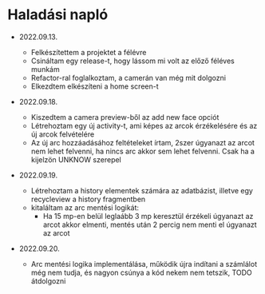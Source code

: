 # Haladási napló

* 2022.09.13.
    * Felkészítettem a projektet a félévre
    * Csináltam egy release-t, hogy lássom mi volt az előző féléves munkám
    * Refactor-ral foglalkoztam, a camerán van még mit dolgozni
    * Elkezdtem elkészíteni a home screen-t

* 2022.09.18.
    * Kiszedtem a camera preview-ből az add new face opciót
    * Létrehoztam egy új activity-t, ami képes az arcok érzékelésére és az új arcok felvételére
    * Az új arc hozzáadásához feltételeket írtam, 2szer úgyanazt az arcot nem lehet felvenni, ha nincs arc akkor sem lehet felvenni. Csak ha a kijelzön UNKNOW szerepel

* 2022.09.19.
    * Létrehoztam a history elementek számára az adatbázist, illetve egy recycleview a history fragmentben
    * kitaláltam az arc mentési logikát:
        * Ha 15 mp-en belül leglaább 3 mp keresztül érzékeli úgyanazt az arcot akkor elmenti, mentés után 2 percig nem menti el úgyanazt az arcot

* 2022.09.20.
    * Arc mentési logika implementálása, működik újra indítani a számlálot még nem tudja, és nagyon csúnya a kód nekem nem tetszik, TODO átdolgozni
